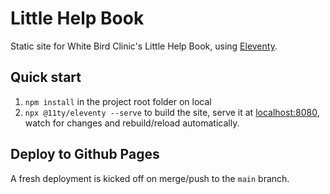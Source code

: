 # Little Help Book

Static site for White Bird Clinic's Little Help Book, using [Eleventy](https://11ty.io).

## Quick start

1. `npm install` in the project root folder on local
2. `npx @11ty/eleventy --serve` to build the site, serve it at [localhost:8080](http://localhost:8080), watch for changes and rebuild/reload automatically.

## Deploy to Github Pages

A fresh deployment is kicked off on merge/push to the `main` branch.

